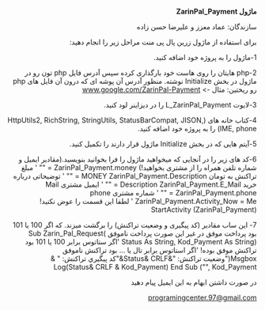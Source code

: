 
<div dir="rtl">


<b>ماژول ZarinPal_Payment</b>

سازندگان: عماد معزز و علیرضا حسن زاده


برای استفاده از ماژول زرین پال پی منت مراحل زیر را انجام دهید:

1-ماژول را به پروژه خود اضافه کنید.


2-php هایتان را روی هاست خود بارگذاری کرده سپس آدرس فایل php تون رو در ماژول در بخش Initialize نوشته. منظور آدرس آن پوشه ای که درون آن فایل های php رو ریختین: مثال -> www.google.com/ZarinPal-Payment


3-لایوت L_ZarinPal_Payment را در دیزاینر لود کنید.


4-کتاب خانه های  (HttpUtils2, RichString, StringUtils, StatusBarCompat, JISON, IME, phone) را به پروژه خود اضافه کنید.


5-آیتم هایی که در بخش Initialize ماژول قرار دارند را تکمیل کنید.


6-کد های زیر را در آنجایی که میخواهید ماژول را فرا بخوانید بنویسید.(مقادیر ایمیل و شماره تلفن همراه را از مشتری بخواهید!)
  ZarinPal_Payment.money = "" ' مبلغ تراکنش به تومان
  MONEY ZarinPal_Payment.Description = "" ' توضیحاتی درباره خرید
   Description ZarinPal_Payment.E_Mail = "" ' ایمیل مشتری
  Mail ZarinPal_Payment.phone = "" ' شماره مشتری
  phone ZarinPal_Payment.Activity_Now = Me ' لطفا این قسمت را عوض نکنید!
  StartActivity (ZarinPal_Payment)


7- این ساب مقادیر (کد پیگیری و وضعیت تراکنش) را برگشت میزند. که اگر 100 یا 101 بود پرداخت موفق در غیر این صورت پرداخت ناموفق
  Sub Zarin_Pal_Request( Status As String, Kod_Payment As String) 
    'اگر ستاتوس برابر 100 يا 101 بود تراکنش موفق بوده! 'اگر استاتوس برابر تال يا ... بود تراکنش ناموفق 
    Msgbox("وضعيت تراکنش: "&Status& CRLF&"کد پيگيري تراکنش: " & Kod_Payment ,"") Log(Status& CRLF & Kod_Payment)
  End Sub

در صورت داشتن ابهام به این ایمیل پیام دهید

programingcenter.97@gmail.com

</div>
